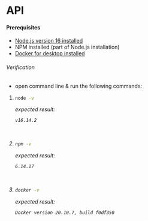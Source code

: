 # API

#### Prerequisites 
- [Node.js version 16 installed](https://nodejs.org/en/download/)
- NPM installed (part of Node.js installation) 
- [Docker for desktop installed](https://docs.docker.com/desktop/install/windows-install/)

###### Verification
- open command line & run the following commands:
1.  
    ```cmd
    node -v
    ```
    <i>expected result:
    ```cmd
    v16.14.2
    ```
    <br>
2.  
    ```cmd
    npm -v
    ```
    <i>expected result:
    ```cmd
    6.14.17
    ```
    <br>
3.   
    ```cmd
    docker -v
    ```
    <i>expected result:
    ```cmd
    Docker version 20.10.7, build f0df350
    ```

